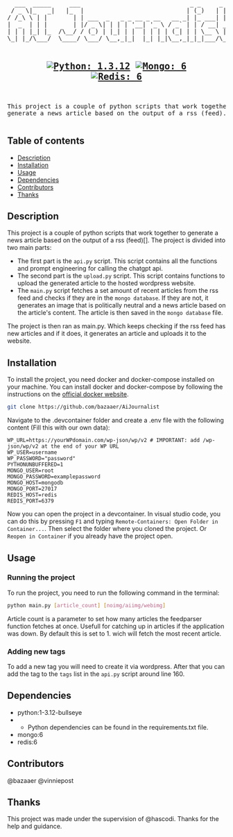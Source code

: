<div align="center">
<pre>
  ___  _____     ___                              _ _     _   
 / _ \|_   _|   |_  |                            | (_)   | |  
/ /_\ \ | |       | | ___  _   _ _ __ _ __   __ _| |_ ___| |_ 
|  _  | | |       | |/ _ \| | | | '__| '_ \ / _` | | / __| __|
| | | |_| |_  /\__/ / (_) | |_| | |  | | | | (_| | | \__ \ |_ 
\_| |_/\___/  \____/ \___/ \__,_|_|  |_| |_|\__,_|_|_|___/\__|
                                                              
[![Python: 1.3.12](https://img.shields.io/badge/Python-3.12.bullseye-blue)](https://hub.docker.com/layers/library/python/3.12-bullseye/images/sha256-c820d5e7133d9017e324fc31988e243dca9f4e72721733c34f86b46b340aa5b7?context=explore) [![Mongo: 6](https://img.shields.io/badge/Mongo-6-green)](https://hub.docker.com/layers/library/mongo/6/images/sha256-7b3b3b3b1) [![Redis: 6](https://img.shields.io/badge/Redis-6-red)](https://hub.docker.com/layers/library/redis/6/images/sha256-7b3b3b3b1)
----
This project is a couple of python scripts that work together to generate
a news article based on the output of a rss (feed). 
</pre>
</div>

## Table of contents

- [Description](#description)
- [Installation](#installation)
- [Usage](#usage)
- [Dependencies](#dependencies)
- [Contributors](#contributors)
- [Thanks](#thanks)

## Description

This project is a couple of python scripts that work together to generate a news article based on the output of a rss (feed)[]. The project is divided into two main parts:

- The first part is the `api.py` script. This script contains all the functions and prompt engineering for calling the chatgpt api.
- The second part is the `upload.py` script. This script contains functions to upload the generated article to the hosted wordpress website.
- The `main.py` script fetches a set amount of recent articles from the rss feed and checks if they are in the `mongo database`. If they are not, it generates an image that is politically neutral and a news article based on the article's content. The article is then saved in the `mongo database` file.

The project is then ran as main.py. Which keeps checking if the rss feed has new articles and if it does, it generates an article and uploads it to the website.

## Installation

To install the project, you need docker and docker-compose installed on your machine. You can install docker and docker-compose by following the instructions on the [official docker website](https://docs.docker.com/get-docker/).

```bash
git clone https://github.com/bazaaer/AiJournalist
```

Navigate to the .devcontainer folder and create a .env file with the following content (Fill this with our own data):

```env
WP_URL=https://yourWPdomain.com/wp-json/wp/v2 # IMPORTANT: add /wp-json/wp/v2 at the end of your WP URL
WP_USER=username
WP_PASSWORD="password"
PYTHONUNBUFFERED=1
MONGO_USER=root
MONGO_PASSWORD=examplepassword
MONGO_HOST=mongodb
MONGO_PORT=27017
REDIS_HOST=redis
REDIS_PORT=6379
```

Now you can open the project in a devcontainer. In visual studio code, you can do this by pressing `F1` and typing `Remote-Containers: Open Folder in Container...`. Then select the folder where you cloned the project. Or `Reopen in Container` if you already have the project open.


## Usage

### Running the project

To run the project, you need to run the following command in the terminal:

```bash
python main.py [article_count] [noimg/aiimg/webimg]
```

Article count is a parameter to set how many articles the feedparser function fetches at once. Usefull for catching up in articles if the application was down. By default this is set to 1. wich will fetch the most recent article.

### Adding new tags

To add a new tag you will need to create it via wordpress. After that you can add the tag to the `tags` list in the `api.py` script around line 160.

## Dependencies

- python:1-3.12-bullseye 
- - Python dependencies can be found in the requirements.txt file.
- mongo:6 
- redis:6 

## Contributors

@bazaaer
@vinniepost

## Thanks

This project was made under the supervision of @hascodi. Thanks for the help and guidance.

